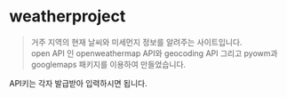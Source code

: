 # weatherproject

> 거주 지역의 현재 날씨와 미세먼지 정보를 알려주는 사이트입니다.     
> open API 인 openweathermap API와 geocoding API 그리고 pyowm과 googlemaps 패키지를 이용하여 만들었습니다.     

API키는 각자 발급받아 입력하시면 됩니다.
